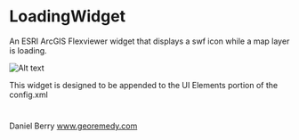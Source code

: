 LoadingWidget
=============

An ESRI ArcGIS Flexviewer widget that displays a swf icon while a map layer is loading.

![Alt text](http://georemedy.com/public/github/LoadingWidget/screenshot.png "Screenshot")

This widget is designed to be appended to the UI Elements portion of the config.xml

# <widget horizontalcenter="0"  verticalcenter="0"  config="widgets/Loading/LoadingWidget.xml" url="widgets/Loading/LoadingWidget.swf"/>

Daniel Berry
www.georemedy.com
